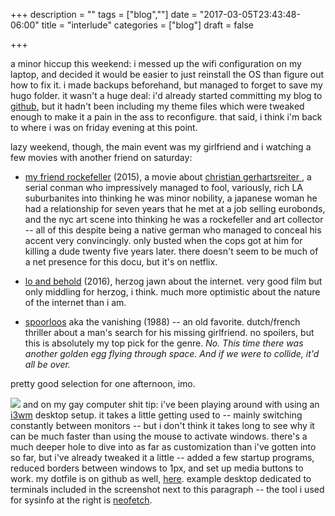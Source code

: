 +++
description = ""
tags = ["blog",""]
date = "2017-03-05T23:43:48-06:00"
title = "interlude"
categories = ["blog"]
draft = false

+++

a minor hiccup this weekend: i messed up the wifi configuration on my laptop, and decided it would be easier to just reinstall the OS than figure out how to fix it. i made backups beforehand, but managed to forget to save my hugo folder. it wasn't a huge deal: i'd already started committing my blog to [github](https://github.com/yapishu/reidwrite), but it hadn't been including my theme files which were tweaked enough to make it a pain in the ass to reconfigure. that said, i think i'm back to where i was on friday evening at this point.

lazy weekend, though, the main event was my girlfriend and i watching a few movies with another friend on saturday:

- [my friend rockefeller](http://www.imdb.com/title/tt4465220/) (2015), a movie about [christian gerhartsreiter ](https://en.wikipedia.org/wiki/Christian_Gerhartsreiter), a serial conman who impressively managed to fool, variously, rich LA suburbanites into thinking he was minor nobility, a japanese woman he had a relationship for seven years that he met at a job selling eurobonds, and the nyc art scene into thinking he was a rockefeller and art collector -- all of this despite being a native german who managed to conceal his accent very convincingly. only busted when the cops got at him for killing a dude twenty five years later. there doesn't seem to be much of a net presence for this docu, but it's on netflix.

- [lo and behold](https://www.rottentomatoes.com/m/lo_and_behold_reveries_of_the_connected_world/) (2016), herzog jawn about the internet. very good film but only middling for herzog, i think. much more optimistic about the nature of the internet than i am.

- [spoorloos](https://www.rottentomatoes.com/m/1036630_vanishing) aka the vanishing (1988) -- an old favorite. dutch/french thriller about a man's search for his missing girlfriend. no spoilers, but this is absolutely my top pick for the genre. *No. This time there was another golden egg flying through space. And if we were to collide, it'd all be over.*

pretty good selection for one afternoon, imo.

[![](https://i.imgur.com/q2Wswsk.png#floatright)](https://i.imgur.com/RVU8wth.jpg) and on my gay computer shit tip: i've been playing around with using an [i3wm](https://i3wm.org/) desktop setup. it takes a little getting used to -- mainly switching constantly between monitors -- but i don't think it takes long to see why it can be much faster than using the mouse to activate windows. there's a much deeper hole to dive into as far as customization than i've gotten into so far, but i've already tweaked it a little -- added a few startup programs, reduced borders between windows to 1px, and set up media buttons to work. my dotfile is on github as well, [here](https://github.com/yapishu/dotfiles). example desktop dedicated to terminals included in the screenshot next to this paragraph -- the tool i used for sysinfo at the right is [neofetch](https://github.com/dylanaraps/neofetch).
